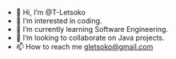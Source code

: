 - 👋 Hi, I’m @T-Letsoko
- 👀 I’m interested in coding.
- 🌱 I’m currently learning Software Engineering.
- 💞️ I’m looking to collaborate on Java projects.
- 📫 How to reach me gletsoko@gmail.com

<!---
T-Letsoko/T-Letsoko is a ✨ special ✨ repository because its `README.md` (this file) appears on your GitHub profile.
You can click the Preview link to take a look at your changes.
--->
